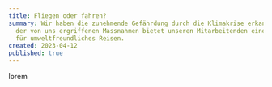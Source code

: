 ```yaml
---
title: Fliegen oder fahren?
summary: Wir haben die zunehmende Gefährdung durch die Klimakrise erkannt. Eine
  der von uns ergriffenen Massnahmen bietet unseren Mitarbeitenden einen Bonus
  für umweltfreundliches Reisen.
created: 2023-04-12
published: true
---
```

l﻿orem